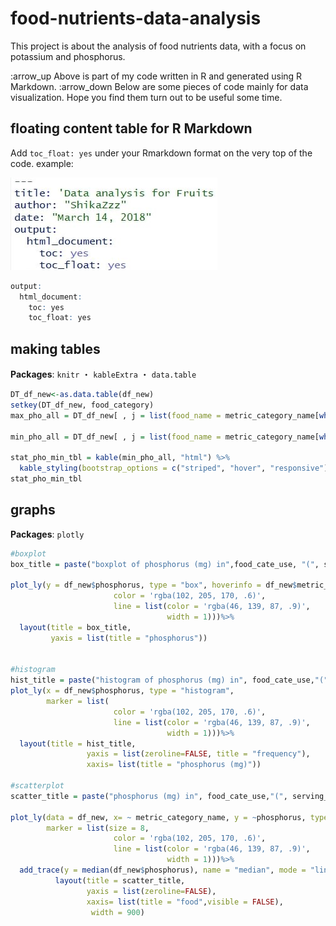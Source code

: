 # food-nutrients-data-analysis
This project is about the analysis of food nutrients data, with a focus on potassium and phosphorus.

:arrow_up Above is part of my code written in R and generated using R Markdown. 
:arrow_down Below are some pieces of code mainly for data visualization. Hope you find them turn out to be useful some time. 

## floating content table for R Markdown

Add `toc_float: yes` under your Rmarkdown format on the very top of the code.
example:

![example](rmarkdown_float.jpg)
```R
output:
  html_document:
    toc: yes
    toc_float: yes
```

## making tables

__Packages__: `knitr` ・ `kableExtra` ・ `data.table`
```R
DT_df_new<-as.data.table(df_new)
setkey(DT_df_new, food_category)
max_pho_all = DT_df_new[ , j = list(food_name = metric_category_name[which(phosphorus == max(phosphorus))],phosphorus = max(phosphorus) ), by = food_category]

min_pho_all = DT_df_new[ , j = list(food_name = metric_category_name[which(phosphorus == min(phosphorus))],phosphorus = min(phosphorus)), by = food_category]

stat_pho_min_tbl = kable(min_pho_all, "html") %>%
  kable_styling(bootstrap_options = c("striped", "hover", "responsive"), position = "left")
stat_pho_min_tbl
```
## graphs
__Packages__: `plotly`

```R
#boxplot
box_title = paste("boxplot of phosphorus (mg) in",food_cate_use, "(", serving_size, ")" )

plot_ly(y = df_new$phosphorus, type = "box", hoverinfo = df_new$metric_category_name + df_new$phosphorus, marker = list(
                       color = 'rgba(102, 205, 170, .6)',
                       line = list(color = 'rgba(46, 139, 87, .9)',
                                   width = 1)))%>%
  layout(title = box_title,
         yaxis = list(title = "phosphorus"))


#histogram
hist_title = paste("histogram of phosphorus (mg) in", food_cate_use,"(", serving_size, ")" )
plot_ly(x = df_new$phosphorus, type = "histogram",
        marker = list(
                       color = 'rgba(102, 205, 170, .6)',
                       line = list(color = 'rgba(46, 139, 87, .9)',
                                   width = 1)))%>%
  layout(title = hist_title,
                 yaxis = list(zeroline=FALSE, title = "frequency"),
                 xaxis= list(title = "phosphorus (mg)"))

#scatterplot
scatter_title = paste("phosphorus (mg) in", food_cate_use,"(", serving_size, ")" )

plot_ly(data = df_new, x= ~ metric_category_name, y = ~phosphorus, type = "scatter", name = "phosphorus of food" , mode = "markers",
        marker = list(size = 8,
                       color = 'rgba(102, 205, 170, .6)',
                       line = list(color = 'rgba(46, 139, 87, .9)',
                                   width = 1)))%>%
  add_trace(y = median(df_new$phosphorus), name = "median", mode = "lines")%>%
          layout(title = scatter_title,
                 yaxis = list(zeroline=FALSE),
                 xaxis= list(title = "food",visible = FALSE),
                  width = 900)
```
